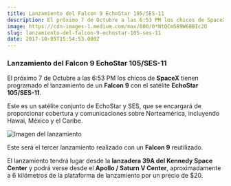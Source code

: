 ```yaml
---
title: Lanzamiento del Falcon 9 EchoStar 105/SES-11
description: El próximo 7 de Octubre a las 6:53 PM los chicos de SpaceX tienen programado el lanzamiento de un Falcon 9 con el satélite EchoStar 105/SES-11.
image: https://cdn-images-1.medium.com/max/800/0*NtQCm589W68BIc2O
slug: lanzamiento-del-falcon-9-echostar-105-ses-11
date: 2017-10-05T15:54:53.000Z
---
```


### Lanzamiento del Falcon 9 EchoStar 105/SES-11

El próximo 7 de Octubre a las 6:53 PM los chicos de **SpaceX** tienen programado el lanzamiento de un **Falcon 9** con el satélite **EchoStar 105/SES-11**.

Este es un satélite conjunto de EchoStar y SES, que se encargará de proporcionar cobertura y comunicaciones sobre Norteamérica, incluyendo Hawai, México y el Caribe.

![Imagen del lanzamiento](https://cdn-images-1.medium.com/max/800/0*NtQCm589W68BIc2O)

Este será el tercer lanzamiento realizado con un **Falcon 9** reutilizado.

El lanzamiento tendrá lugar desde la **lanzadera 39A del Kennedy Space Center** y podrá verse desde el **Apollo / Saturn V Center**, aproximadamente a 6 kilómetros de la plataforma de lanzamiento por un precio de $20.

